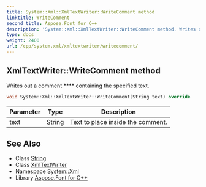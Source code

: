 ```yaml
---
title: System::Xml::XmlTextWriter::WriteComment method
linktitle: WriteComment
second_title: Aspose.Font for C++
description: 'System::Xml::XmlTextWriter::WriteComment method. Writes out a comment  containing the specified text in C++.'
type: docs
weight: 2400
url: /cpp/system.xml/xmltextwriter/writecomment/
---
```

## XmlTextWriter::WriteComment method


Writes out a comment **** containing the specified text.

```cpp
void System::Xml::XmlTextWriter::WriteComment(String text) override
```


| Parameter | Type | Description |
| --- | --- | --- |
| text | String | [Text](../../../system.text/) to place inside the comment. |

## See Also

* Class [String](../../../system/string/)
* Class [XmlTextWriter](../)
* Namespace [System::Xml](../../)
* Library [Aspose.Font for C++](../../../)
